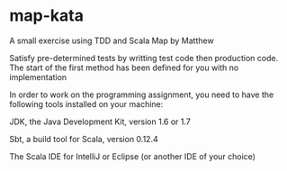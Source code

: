 map-kata
========

A small exercise using TDD and Scala Map by Matthew

Satisfy pre-determined tests by writting test code then production code. The start of the first method has been defined for you with no implementation

In order to work on the programming assignment, you need to have the following tools installed on your machine:

JDK, the Java Development Kit, version 1.6 or 1.7

Sbt, a build tool for Scala, version 0.12.4

The Scala IDE for IntelliJ or Eclipse (or another IDE of your choice)
